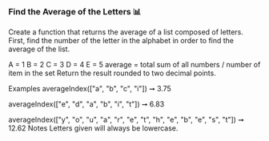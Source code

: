 ### Find the Average of the Letters 📊

Create a function that returns the average of a list composed of letters. First, find the number of the letter in the alphabet in order to find the average of the list.

A = 1
B = 2
C = 3
D = 4
E = 5
average = total sum of all numbers / number of item in the set
Return the result rounded to two decimal points.

Examples
averageIndex(["a", "b", "c", "i"]) ➞ 3.75

averageIndex(["e", "d", "a", "b", "i", "t"]) ➞ 6.83

averageIndex(["y", "o", "u", "a", "r", "e", "t", "h", "e", "b", "e", "s", "t"]) ➞ 12.62
Notes
Letters given will always be lowercase.

